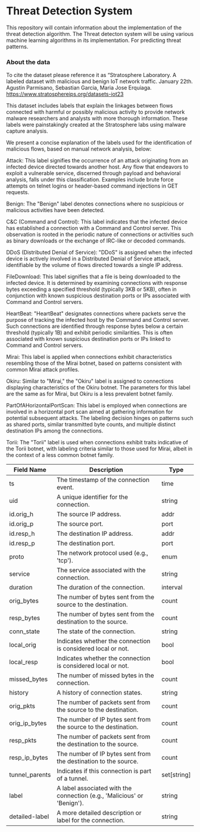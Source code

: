 # Threat Detection System

This repository will contain information about the implementation of the threat detection algorithm. The Threat detecton system will be using various machine learning algorithms in its implementation. 
For predicting threat patterns.  

### About the data
To cite the dataset please reference it as “Stratosphere Laboratory. A labeled dataset with malicious and benign IoT network traffic. January 22th. Agustin Parmisano, Sebastian Garcia, Maria Jose Erquiaga. https://www.stratosphereips.org/datasets-iot23

This dataset includes labels that explain the linkages between flows connected with harmful or possibly malicious activity to provide network malware researchers and analysts with more thorough information. These labels were painstakingly created at the Stratosphere labs using malware capture analysis.

We present a concise explanation of the labels used for the identification of malicious flows, based on manual network analysis, below:

Attack: This label signifies the occurrence of an attack originating from an infected device directed towards another host. Any flow that endeavors to exploit a vulnerable service, discerned through payload and behavioral analysis, falls under this classification. Examples include brute force attempts on telnet logins or header-based command injections in GET requests.

Benign: The "Benign" label denotes connections where no suspicious or malicious activities have been detected.

C&C (Command and Control): This label indicates that the infected device has established a connection with a Command and Control server. This observation is rooted in the periodic nature of connections or activities such as binary downloads or the exchange of IRC-like or decoded commands.

DDoS (Distributed Denial of Service): "DDoS" is assigned when the infected device is actively involved in a Distributed Denial of Service attack, identifiable by the volume of flows directed towards a single IP address.

FileDownload: This label signifies that a file is being downloaded to the infected device. It is determined by examining connections with response bytes exceeding a specified threshold (typically 3KB or 5KB), often in conjunction with known suspicious destination ports or IPs associated with Command and Control servers.

HeartBeat: "HeartBeat" designates connections where packets serve the purpose of tracking the infected host by the Command and Control server. Such connections are identified through response bytes below a certain threshold (typically 1B) and exhibit periodic similarities. This is often associated with known suspicious destination ports or IPs linked to Command and Control servers.

Mirai: This label is applied when connections exhibit characteristics resembling those of the Mirai botnet, based on patterns consistent with common Mirai attack profiles.

Okiru: Similar to "Mirai," the "Okiru" label is assigned to connections displaying characteristics of the Okiru botnet. The parameters for this label are the same as for Mirai, but Okiru is a less prevalent botnet family.

PartOfAHorizontalPortScan: This label is employed when connections are involved in a horizontal port scan aimed at gathering information for potential subsequent attacks. The labeling decision hinges on patterns such as shared ports, similar transmitted byte counts, and multiple distinct destination IPs among the connections.

Torii: The "Torii" label is used when connections exhibit traits indicative of the Torii botnet, with labeling criteria similar to those used for Mirai, albeit in the context of a less common botnet family.


|Field Name	| Description| Type|
|-----------|-----------|------|
|ts|The timestamp of the connection event.	|time|
|uid	|A unique identifier for the connection.	|string|
|id.orig_h	|The source IP address.	|addr|
|id.orig_p	|The source port.	|port|
|id.resp_h	|The destination IP address.	|addr|
|id.resp_p	|The destination port.	|port|
|proto	|The network protocol used (e.g., 'tcp').	|enum|
|service|The service associated with the connection.	|string|
|duration	|The duration of the connection.	|interval|
|orig_bytes	|The number of bytes sent from the source to the destination.	|count|
|resp_bytes	|The number of bytes sent from the destination to the source.	|count|
|conn_state	|The state of the connection.	|string|
|local_orig	|Indicates whether the connection is considered local or not.	|bool|
|local_resp	|Indicates whether the connection is considered local or not.	|bool|
|missed_bytes|The number of missed bytes in the connection.	|count|
|history	|A history of connection states.	|string|
|orig_pkts	|The number of packets sent from the source to the destination.	|count|
|orig_ip_bytes	|The number of IP bytes sent from the source to the destination.	|count|
|resp_pkts	|The number of packets sent from the destination to the source.	|count|
|resp_ip_bytes	|The number of IP bytes sent from the destination to the source.	|count|
|tunnel_parents	|Indicates if this connection is part of a tunnel.	|set[string]|
|label	|A label associated with the connection (e.g., 'Malicious' or 'Benign').	|string|
|detailed-label	|A more detailed description or label for the connection.	|string|
